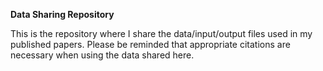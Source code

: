 **Data Sharing Repository**

This is the repository where I share the data/input/output files used in my published papers.
Please be reminded that appropriate citations are necessary when using the data shared here.

